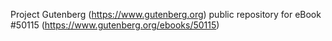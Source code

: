 Project Gutenberg (https://www.gutenberg.org) public repository for
eBook #50115 (https://www.gutenberg.org/ebooks/50115)
